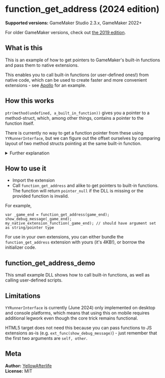 # function_get_address (2024 edition)

**Supported versions:** GameMaker Studio 2.3.x, GameMaker 2022+

For older GameMaker versions, check out
[the 2019 edition](https://github.com/YAL-GameMaker/function_get_address).

## What is this
This is an example of how to get pointers to GameMaker's built-in functions
and pass them to native extensions.

This enables you to call built-in functions (or user-defined ones!)
from native code, which can be used to create faster and more convenient extensions -
see [Apollo](https://github.com/YAL-GameMaker/Apollo) for an example.

## How this works
`ptr(method(undefined, a_built_in_function))` gives you a pointer to a method-struct,
which, among other things, contains a pointer to the function itself.

There is currently no way to get a function pointer from these using `YYRunnerInterface`,
but we can figure out the offset ourselves by comparing layout of two method structs
pointing at the same built-in function.

<details><summary>Further explanation</summary>

The "method" type inherits from the general "struct" type
(which is why you can do `method.v = 1`)
and has a handful of pointers, including the following:
- A pointer to a VM script struct.  
  Not much is known about these.
- A pointer to a built-in function.
  These are structured like  
  `void fun(RValue& result, CInstance* self, CInstance* other, int argCount, RValue* argArray)`
- A pointer to a YYC script if we're using YYC.
  These are structured like  
  `RValue& scr(CInstance* self, CInstance* other, RValue& result, int argCount, RValue** argArray)`  
  You can see these in your generated `.gml.cpp` files.

The three appear next to each other in all GameMaker versions that support structs.

And thus, if we have two method-structs for the same built-in function,
we can look for the "null, same pointer, null" pattern inside
to figure out where the built-in function field is, and compare it against a non-function method struct (which will have the middle pointer as null) to be sure.

With the offset calculated, grabbing a function pointer
is a matter of adding the offset to a method-struct address and reading the address from there.
Nice and fast.

</details>

## How to use it
- Import the extension
- Сall `function_get_address` and alike to get pointers to built-in functions.  
  The function will return `pointer_null` if the DLL is missing or the provided function is invalid.

For example,
```gml
var _game_end = function_get_address(game_end);
show_debug_message(_game_end);
my_native_extension_function(_game_end); // should have argument set as string/pointer type
```

For use in your own extensions, you can either bundle the `function_get_address` extension with yours (it's 4KB!),
or borrow the initializer code.

## function_get_address_demo
This small example DLL shows how to call built-in functions,
as well as calling user-defined scripts.

## Limitations
`YYRunnerInterface` is currently (June 2024) only implemented on desktop and console platforms,
which means that using this on mobile requires additional legwork
even though the core trick remains functional.

HTML5 target does not need this because you can pass functions to JS extensions as-is (e.g. `ext_func(show_debug_message)`) - just remember that the first two arguments are `self, other`.

## Meta

**Author:** [YellowAfterlife](https://github.com/YellowAfterlife)  
**License:** MIT
